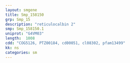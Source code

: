 ```yaml
---
layout: smgene
title: Smp_158150
grp: Smp_15
description: "reticulocalbin 2"
smp: Smp_158150.1
uniprot: "G4VM03"
length:  1008
cdd: "COG5126, PTZ00184, cd00051, cl08302, pfam13499"
kk: ns
categories: sm
---
```

